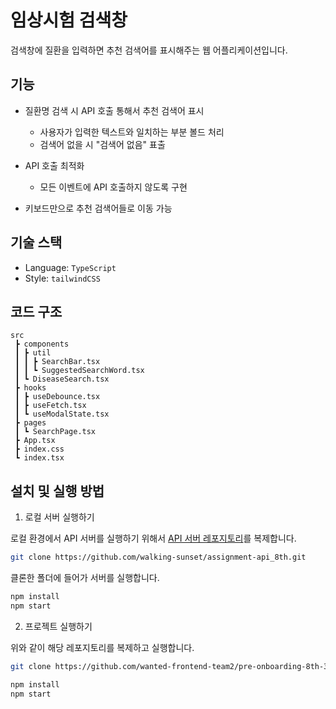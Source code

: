 # 임상시험 검색창

검색창에 질환을 입력하면 추천 검색어를 표시해주는 웹 어플리케이션입니다.

## 기능

- 질환명 검색 시 API 호출 통해서 추천 검색어 표시

  - 사용자가 입력한 텍스트와 일치하는 부분 볼드 처리
  - 검색어 없을 시 "검색어 없음" 표출

- API 호출 최적화

  - 모든 이벤트에 API 호출하지 않도록 구현

- 키보드만으로 추천 검색어들로 이동 가능

## 기술 스택

- Language: `TypeScript`
- Style: `tailwindCSS`

## 코드 구조

```
src
 ┣ components
 ┃ ┣ util
 ┃ ┃ ┣ SearchBar.tsx
 ┃ ┃ ┗ SuggestedSearchWord.tsx
 ┃ ┗ DiseaseSearch.tsx
 ┣ hooks
 ┃ ┣ useDebounce.tsx
 ┃ ┣ useFetch.tsx
 ┃ ┗ useModalState.tsx
 ┣ pages
 ┃ ┗ SearchPage.tsx
 ┣ App.tsx
 ┣ index.css
 ┗ index.tsx
```

## 설치 및 실행 방법

1. 로컬 서버 실행하기

로컬 환경에서 API 서버를 실행하기 위해서 [API 서버 레포지토리](https://github.com/walking-sunset/assignment-api_8th)를 복제합니다.

```bash
git clone https://github.com/walking-sunset/assignment-api_8th.git
```

클론한 폴더에 들어가 서버를 실행합니다.

```bash
npm install
npm start
```

2. 프로젝트 실행하기

위와 같이 해당 레포지토리를 복제하고 실행합니다.

```bash
git clone https://github.com/wanted-frontend-team2/pre-onboarding-8th-3-2.git
```

```bash
npm install
npm start
```
